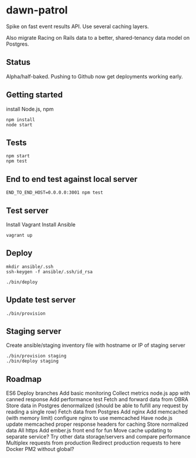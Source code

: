 dawn-patrol
===========
Spike on fast event results API. Use several caching layers.

Also migrate Racing on Rails data to a better, shared-tenancy data model on Postgres.

Status
------
Alpha/half-baked. Pushing to Github now get deployments working early.

Getting started
---------------
install Node.js, npm

    npm install
    node start

Tests
-----
    npm start
    npm test

End to end test against local server
------------------------------------
    END_TO_END_HOST=0.0.0.0:3001 npm test

Test server
-----------
Install Vagrant
Install Ansible

    vagrant up

Deploy
------
    mkdir ansible/.ssh
    ssh-keygen -f ansible/.ssh/id_rsa

    ./bin/deploy

Update test server
------------------
    ./bin/provision

Staging server
--------------
Create ansible/staging inventory file with hostname or IP of staging server

    ./bin/provision staging
    ./bin/deploy staging

Roadmap
-------
ES6
Deploy branches
Add basic monitoring
Collect metrics
node.js app with canned response
Add performance test
Fetch and forward data from OBRA
Store data in Postgres denormalized (should be able to fufill any request by reading a single row)
Fetch data from Postgres
Add nginx
Add memcached (with memory limit)
configure nginx to use memcached
Have node.js update memcached
proper response headers for caching
Store normalized data
All https
Add ember.js front end for fun
Move cache updating to separate service?
Try other data storage/servers and compare performance
Multiplex requests from production
Redirect production requests to here
Docker
PM2 without global?
